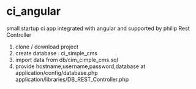 # ci_angular

small startup ci app integrated with angular and supported by philip Rest Controller 

1. clone / download project
2. create database : ci_simple_cms
3. import data from db/cim_cimple_cms.sql
4. provide hostname,username,password,database at 
	application/config/database.php
	application/libraries/DB_REST_Controller.php

